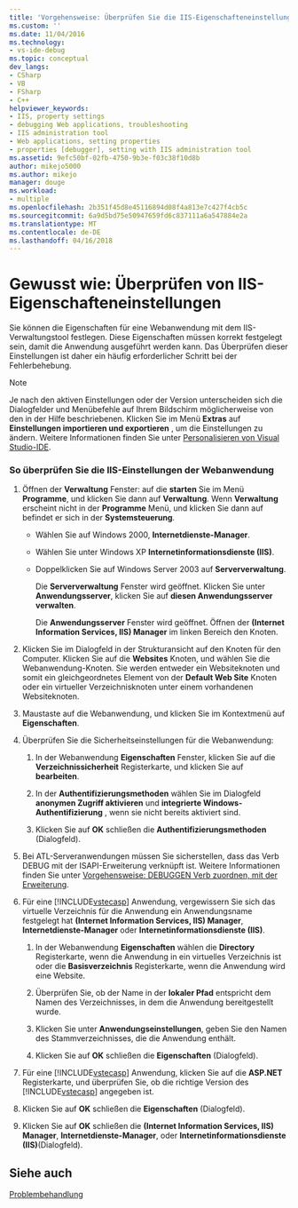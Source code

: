 ```yaml
---
title: 'Vorgehensweise: Überprüfen Sie die IIS-Eigenschafteneinstellungen | Microsoft Docs'
ms.custom: ''
ms.date: 11/04/2016
ms.technology:
- vs-ide-debug
ms.topic: conceptual
dev_langs:
- CSharp
- VB
- FSharp
- C++
helpviewer_keywords:
- IIS, property settings
- debugging Web applications, troubleshooting
- IIS administration tool
- Web applications, setting properties
- properties [debugger], setting with IIS administration tool
ms.assetid: 9efc50bf-02fb-4750-9b3e-f03c38f10d8b
author: mikejo5000
ms.author: mikejo
manager: douge
ms.workload:
- multiple
ms.openlocfilehash: 2b351f45d8e45116894d08f4a813e7c427f4cb5c
ms.sourcegitcommit: 6a9d5bd75e50947659fd6c837111a6a547884e2a
ms.translationtype: MT
ms.contentlocale: de-DE
ms.lasthandoff: 04/16/2018
---
```

# <a name="how-to-verify-iis-property-settings"></a>Gewusst wie: Überprüfen von IIS-Eigenschafteneinstellungen
Sie können die Eigenschaften für eine Webanwendung mit dem IIS-Verwaltungstool festlegen. Diese Eigenschaften müssen korrekt festgelegt sein, damit die Anwendung ausgeführt werden kann. Das Überprüfen dieser Einstellungen ist daher ein häufig erforderlicher Schritt bei der Fehlerbehebung.  
  
> [!NOTE]
>  Je nach den aktiven Einstellungen oder der Version unterscheiden sich die Dialogfelder und Menübefehle auf Ihrem Bildschirm möglicherweise von den in der Hilfe beschriebenen. Klicken Sie im Menü **Extras** auf **Einstellungen importieren und exportieren** , um die Einstellungen zu ändern. Weitere Informationen finden Sie unter [Personalisieren von Visual Studio-IDE](../ide/personalizing-the-visual-studio-ide.md).  
  
### <a name="to-check-iis-settings-for-the-web-application"></a>So überprüfen Sie die IIS-Einstellungen der Webanwendung  
  
1.  Öffnen der **Verwaltung** Fenster: auf die **starten** Sie im Menü **Programme**, und klicken Sie dann auf **Verwaltung**. Wenn **Verwaltung** erscheint nicht in der **Programme** Menü, und klicken Sie dann auf befindet er sich in der **Systemsteuerung**.  
  
    -   Wählen Sie auf Windows 2000, **Internetdienste-Manager**.  
  
    -   Wählen Sie unter Windows XP **Internetinformationsdienste (IIS)**.  
  
    -   Doppelklicken Sie auf Windows Server 2003 auf **Serververwaltung**.  
  
         Die **Serververwaltung** Fenster wird geöffnet. Klicken Sie unter **Anwendungsserver**, klicken Sie auf **diesen Anwendungsserver verwalten**.  
  
         Die **Anwendungsserver** Fenster wird geöffnet. Öffnen der **(Internet Information Services, IIS) Manager** im linken Bereich den Knoten.  
  
2.  Klicken Sie im Dialogfeld in der Strukturansicht auf den Knoten für den Computer. Klicken Sie auf die **Websites** Knoten, und wählen Sie die Webanwendung-Knoten. Sie werden entweder ein Websiteknoten und somit ein gleichgeordnetes Element von der **Default Web Site** Knoten oder ein virtueller Verzeichnisknoten unter einem vorhandenen Websiteknoten.  
  
3.  Maustaste auf die Webanwendung, und klicken Sie im Kontextmenü auf **Eigenschaften**.  
  
4.  Überprüfen Sie die Sicherheitseinstellungen für die Webanwendung:  
  
    1.  In der Webanwendung **Eigenschaften** Fenster, klicken Sie auf die **Verzeichnissicherheit** Registerkarte, und klicken Sie auf **bearbeiten**.  
  
    2.  In der **Authentifizierungsmethoden** wählen Sie im Dialogfeld **anonymen Zugriff aktivieren** und **integrierte Windows-Authentifizierung** , wenn sie nicht bereits aktiviert sind.  
  
    3.  Klicken Sie auf **OK** schließen die **Authentifizierungsmethoden** (Dialogfeld).  
  
5.  Bei ATL-Serveranwendungen müssen Sie sicherstellen, dass das Verb DEBUG mit der ISAPI-Erweiterung verknüpft ist. Weitere Informationen finden Sie unter [Vorgehensweise: DEBUGGEN Verb zuordnen, mit der Erweiterung](http://msdn.microsoft.com/en-us/50d261d3-4bd4-41c0-b44e-3591086f121e).  
  
6.  Für eine [!INCLUDE[vstecasp](../code-quality/includes/vstecasp_md.md)] Anwendung, vergewissern Sie sich das virtuelle Verzeichnis für die Anwendung ein Anwendungsname festgelegt hat **(Internet Information Services, IIS) Manager**, **Internetdienste-Manager** oder  **Internetinformationsdienste (IIS)**.  
  
    1.  In der Webanwendung **Eigenschaften** wählen die **Directory** Registerkarte, wenn die Anwendung in ein virtuelles Verzeichnis ist oder die **Basisverzeichnis** Registerkarte, wenn die Anwendung wird eine Website.  
  
    2.  Überprüfen Sie, ob der Name in der **lokaler Pfad** entspricht dem Namen des Verzeichnisses, in dem die Anwendung bereitgestellt wurde.  
  
    3.  Klicken Sie unter **Anwendungseinstellungen**, geben Sie den Namen des Stammverzeichnisses, die die Anwendung enthält.  
  
    4.  Klicken Sie auf **OK** schließen die **Eigenschaften** (Dialogfeld).  
  
7.  Für eine [!INCLUDE[vstecasp](../code-quality/includes/vstecasp_md.md)] Anwendung, klicken Sie auf die **ASP.NET** Registerkarte, und überprüfen Sie, ob die richtige Version des [!INCLUDE[vstecasp](../code-quality/includes/vstecasp_md.md)] angegeben ist.  
  
8.  Klicken Sie auf **OK** schließen die **Eigenschaften** (Dialogfeld).  
  
9. Klicken Sie auf **OK** schließen die **(Internet Information Services, IIS) Manager**, **Internetdienste-Manager**, oder **Internetinformationsdienste (IIS)**(Dialogfeld).  
  
## <a name="see-also"></a>Siehe auch  
 [Problembehandlung](../debugger/debugging-web-applications-troubleshooting.md)